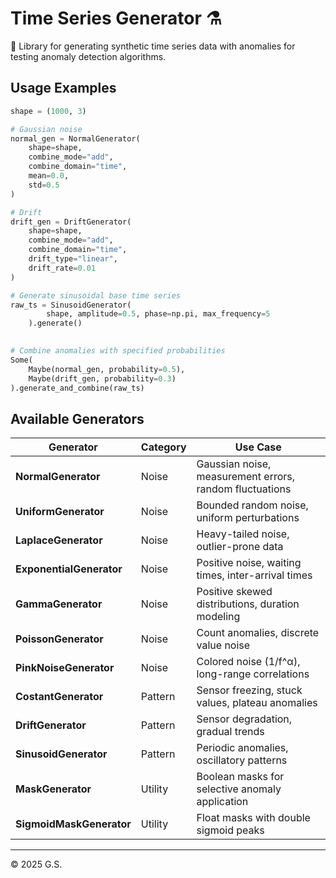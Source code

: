 # Time Series Generator ⚗️

🧰 Library for generating synthetic time series data with anomalies for testing anomaly detection algorithms. 


## Usage Examples

```python
shape = (1000, 3)  

# Gaussian noise
normal_gen = NormalGenerator(
    shape=shape, 
    combine_mode="add", 
    combine_domain="time",
    mean=0.0, 
    std=0.5
)

# Drift
drift_gen = DriftGenerator(
    shape=shape,
    combine_mode="add",
    combine_domain="time",
    drift_type="linear",
    drift_rate=0.01
)

# Generate sinusoidal base time series
raw_ts = SinusoidGenerator(
        shape, amplitude=0.5, phase=np.pi, max_frequency=5
    ).generate()
    

# Combine anomalies with specified probabilities
Some(
    Maybe(normal_gen, probability=0.5),
    Maybe(drift_gen, probability=0.3)
).generate_and_combine(raw_ts)

```


## Available Generators

| Generator | Category | Use Case |
|-----------|----------|----------|
| **NormalGenerator** | Noise | Gaussian noise, measurement errors, random fluctuations |
| **UniformGenerator** | Noise | Bounded random noise, uniform perturbations |
| **LaplaceGenerator** | Noise | Heavy-tailed noise, outlier-prone data |
| **ExponentialGenerator** | Noise | Positive noise, waiting times, inter-arrival times |
| **GammaGenerator** | Noise | Positive skewed distributions, duration modeling |
| **PoissonGenerator** | Noise | Count anomalies, discrete value noise |
| **PinkNoiseGenerator** | Noise | Colored noise (1/f^α), long-range correlations |
| **CostantGenerator** | Pattern | Sensor freezing, stuck values, plateau anomalies |
| **DriftGenerator** | Pattern | Sensor degradation, gradual trends |
| **SinusoidGenerator** | Pattern | Periodic anomalies, oscillatory patterns |
| **MaskGenerator** | Utility | Boolean masks for selective anomaly application |
| **SigmoidMaskGenerator** | Utility | Float masks with double sigmoid peaks |

---

© 2025 G.S.